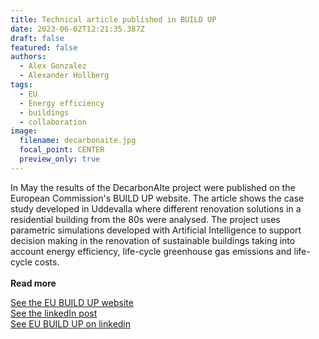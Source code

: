 ```yaml
---
title: Technical article published in BUILD UP
date: 2023-06-02T12:21:35.387Z
draft: false
featured: false
authors:
  - Alex Gonzalez
  - Alexander Hollberg
tags:
  - EU
  - Energy efficiency
  - buildings
  - collaboration
image:
  filename: decarbonaite.jpg
  focal_point: CENTER
  preview_only: true
---
```

In May the results of the DecarbonAIte project were published on the European Commission's BUILD UP website. The article shows the case study developed in Uddevalla where different renovation solutions in a residential building from the 80s were analysed. The project uses parametric simulations developed with Artificial Intelligence to support decision making in the renovation of sustainable buildings taking into account energy efficiency, life-cycle greenhouse gas emissions and life-cycle costs.
<br> </br>
<strong> Read more </strong>

[See the EU BUILD UP website](https://build-up.ec.europa.eu/en/resources-and-tools/articles/technical-article-decarbonaite-advancing-sustainable-building)\
[See the linkedIn post](https://www.linkedin.com/posts/eu_build-up_euabrbuildup-technology-skills-activity-6991708572044660736-GE21?utm_source=share&utm_medium=member_desktop)\
[See EU BUILD UP on linkedin](https://www.linkedin.com/company/eu_build-up/?originalSubdomain=be)
